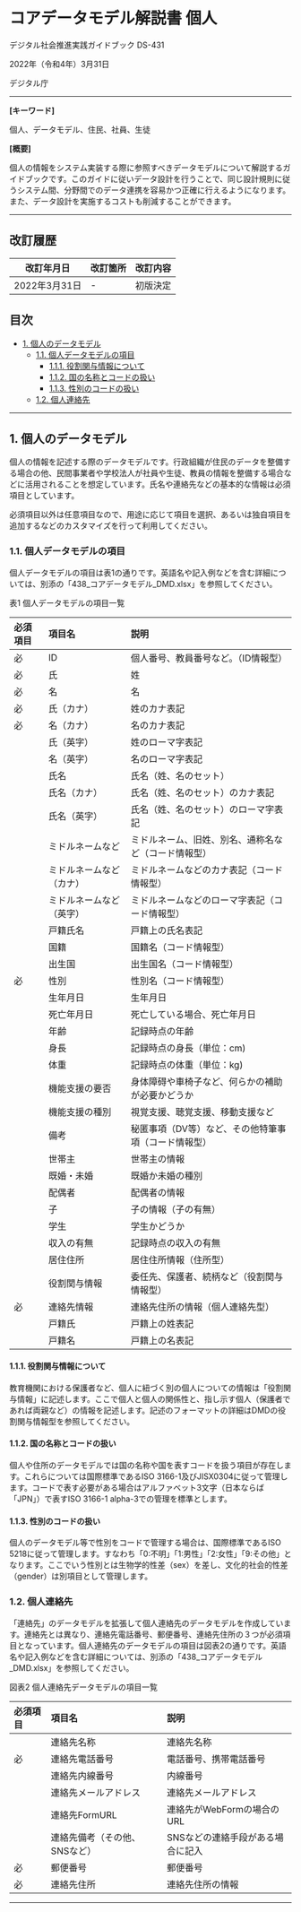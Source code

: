 # コアデータモデル解説書  個人 <!-- omit in toc -->

デジタル社会推進実践ガイドブック DS-431

2022年（令和4年）3月31日

デジタル庁

-----
**[キーワード]**

個人、データモデル、住民、社員、生徒

**[概要]**

個人の情報をシステム実装する際に参照すべきデータモデルについて解説するガイドブックです。このガイドに従いデータ設計を行うことで、同じ設計規則に従うシステム間、分野間でのデータ連携を容易かつ正確に行えるようになります。また、データ設計を実施するコストも削減することができます。

-----

## 改訂履歴 <!-- omit in toc -->

| 改訂年月日    | 改訂箇所 | 改訂内容 |
|---------------|----------|----------|
| 2022年3月31日 | -        | 初版決定 |

## 目次 <!-- omit in toc -->

- [1. 個人のデータモデル](#1-個人のデータモデル)
  - [1.1. 個人データモデルの項目](#11-個人データモデルの項目)
    - [1.1.1. 役割関与情報について](#111-役割関与情報について)
    - [1.1.2. 国の名称とコードの扱い](#112-国の名称とコードの扱い)
    - [1.1.3. 性別のコードの扱い](#113-性別のコードの扱い)
  - [1.2. 個人連絡先](#12-個人連絡先)

-----
## 1. 個人のデータモデル

個人の情報を記述する際のデータモデルです。行政組織が住民のデータを整備する場合の他、民間事業者や学校法人が社員や生徒、教員の情報を整備する場合などに活用されることを想定しています。氏名や連絡先などの基本的な情報は必須項目としています。

必須項目以外は任意項目なので、用途に応じて項目を選択、あるいは独自項目を追加するなどのカスタマイズを行って利用してください。

### 1.1. 個人データモデルの項目

個人データモデルの項目は表1の通りです。英語名や記入例などを含む詳細については、別添の「438_コアデータモデル_DMD.xlsx」を参照してください。

表1 個人データモデルの項目一覧

|必須項目|項目名                  |説明                                                |
|:-------|:-----------------------|:---------------------------------------------------|
|必      |ID                      |個人番号、教員番号など。（ID情報型）                |
|必      |氏                      |姓                                                  |
|必      |名                      |名                                                  |
|必      |氏（カナ）              |姓のカナ表記                                        |
|必      |名（カナ）              |名のカナ表記                                        |
|        |氏（英字）              |姓のローマ字表記                                    |
|        |名（英字）              |名のローマ字表記                                    |
|        |氏名                    |氏名（姓、名のセット）                              |
|        |氏名（カナ）            |氏名（姓、名のセット）のカナ表記                    |
|        |氏名（英字）            |氏名（姓、名のセット）のローマ字表記                |
|        |ミドルネームなど        |ミドルネーム、旧姓、別名、通称名など（コード情報型）|
|        |ミドルネームなど（カナ）|ミドルネームなどのカナ表記（コード情報型）          |
|        |ミドルネームなど（英字）|ミドルネームなどのローマ字表記（コード情報型）      |
|        |戸籍氏名                |戸籍上の氏名表記                                    |
|        |国籍                    |国籍名（コード情報型）                              |
|        |出生国                  |出生国名（コード情報型）                            |
|必      |性別                    |性別名（コード情報型）                              |
|        |生年月日                |生年月日                                            |
|        |死亡年月日              |死亡している場合、死亡年月日                        |
|        |年齢                    |記録時点の年齢                                      |
|        |身長                    |記録時点の身長（単位：cm)                           |
|        |体重                    |記録時点の体重（単位：kg)                           |
|        |機能支援の要否          |身体障碍や車椅子など、何らかの補助が必要かどうか    |
|        |機能支援の種別          |視覚支援、聴覚支援、移動支援など                    |
|        |備考                    |秘匿事項（DV等）など、その他特筆事項（コード情報型）|
|        |世帯主                  |世帯主の情報                                        |
|        |既婚・未婚              |既婚か未婚の種別                                    |
|        |配偶者                  |配偶者の情報                                        |
|        |子                      |子の情報（子の有無）                                |
|        |学生                    |学生かどうか                                        |
|        |収入の有無              |記録時点の収入の有無                                |
|        |居住住所                |居住住所情報（住所型）                              |
|        |役割関与情報            |委任先、保護者、続柄など（役割関与情報型）          |
|必      |連絡先情報              |連絡先住所の情報（個人連絡先型）                    |
|        |戸籍氏                |戸籍上の姓表記                                    |
|        |戸籍名                |戸籍上の名表記                                    |

#### 1.1.1. 役割関与情報について

教育機関における保護者など、個人に紐づく別の個人についての情報は「役割関与情報」に記述します。ここで個人と個人の関係性と、指し示す個人（保護者であれば両親など）の情報を記述します。記述のフォーマットの詳細はDMDの役割関与情報型を参照してください。

#### 1.1.2. 国の名称とコードの扱い

個人や住所のデータモデルでは国の名称や国を表すコードを扱う項目が存在します。これらについては国際標準であるISO 3166-1及びJISX0304に従って管理します。コードで表す必要がある場合はアルファベット3文字（日本ならば「JPN」）で表すISO 3166-1 alpha-3での管理を標準とします。

#### 1.1.3. 性別のコードの扱い

個人のデータモデル等で性別をコードで管理する場合は、国際標準であるISO 5218に従って管理します。すなわち「0:不明」「1:男性」「2:女性」「9:その他」となります。ここでいう性別とは生物学的性差（sex）を差し、文化的社会的性差（gender）は別項目として管理します。

### 1.2. 個人連絡先

「連絡先」のデータモデルを拡張して個人連絡先のデータモデルを作成しています。連絡先とは異なり、連絡先電話番号、郵便番号、連絡先住所の３つが必須項目となっています。個人連絡先のデータモデルの項目は図表2の通りです。英語名や記入例などを含む詳細については、別添の「438_コアデータモデル_DMD.xlsx」を参照してください。

図表2 個人連絡先データモデルの項目一覧

|必須項目|項目名                       |説明                             |
|:-------|:----------------------------|:--------------------------------|
|        |連絡先名称                   |連絡先名称                       |
|必      |連絡先電話番号               |電話番号、携帯電話番号           |
|        |連絡先内線番号               |内線番号                         |
|        |連絡先メールアドレス         |連絡先メールアドレス             |
|        |連絡先FormURL                |連絡先がWebFormの場合のURL       |
|        |連絡先備考（その他、SNSなど）|SNSなどの連絡手段がある場合に記入|
|必      |郵便番号                     |郵便番号                         |
|必      |連絡先住所                   |連絡先住所の情報                 |


-----
